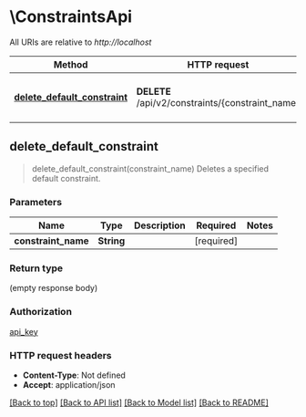 # \ConstraintsApi

All URIs are relative to *http://localhost*

Method | HTTP request | Description
------------- | ------------- | -------------
[**delete_default_constraint**](ConstraintsApi.md#delete_default_constraint) | **DELETE** /api/v2/constraints/{constraint_name} | Deletes a specified default constraint.



## delete_default_constraint

> delete_default_constraint(constraint_name)
Deletes a specified default constraint.

### Parameters


Name | Type | Description  | Required | Notes
------------- | ------------- | ------------- | ------------- | -------------
**constraint_name** | **String** |  | [required] |

### Return type

 (empty response body)

### Authorization

[api_key](../README.md#api_key)

### HTTP request headers

- **Content-Type**: Not defined
- **Accept**: application/json

[[Back to top]](#) [[Back to API list]](../README.md#documentation-for-api-endpoints) [[Back to Model list]](../README.md#documentation-for-models) [[Back to README]](../README.md)

